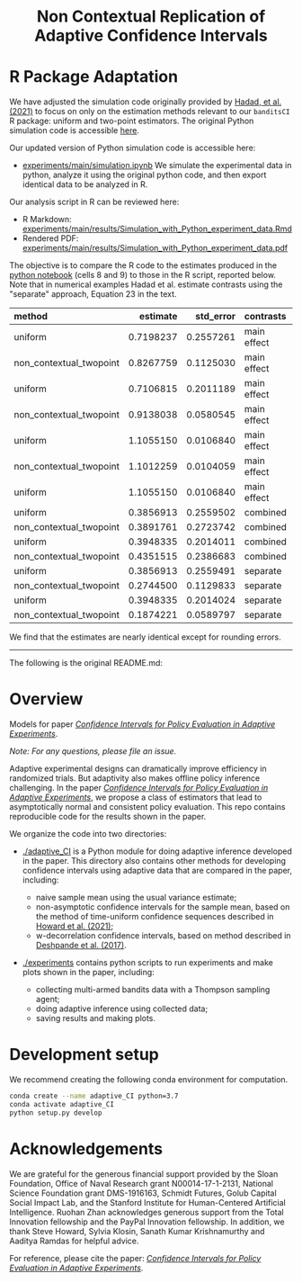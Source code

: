 <h1 align="center">Non Contextual Replication of Adaptive Confidence Intervals</h1>

# R Package Adaptation

We have adjusted the simulation code originally provided by [Hadad, et al. (2021)](https://arxiv.org/abs/1911.02768) to focus on only on the estimation methods relevant to our `banditsCI` R package: uniform and two-point estimators. 
The original Python simulation code is accessible [here](https://github.com/gsbDBI/adaptive-confidence-intervals/blob/master/experiments/main/simulations.ipynb).

Our updated version of Python simulation code is accessible here:
- [experiments/main/simulation.ipynb](https://github.com/UChicago-pol-methods/adaptive-confidence-intervals/blob/master/experiments/main/simulations.ipynb)
We simulate the experimental data in python, analyze it using the original python code, and then export identical data to be analyzed in R. 

Our analysis script in R can be reviewed here:
- R Markdown: [experiments/main/results/Simulation_with_Python_experiment_data.Rmd](https://github.com/UChicago-pol-methods/adaptive-confidence-intervals/blob/master/experiments/main/results/Simulation_with_Python_experiment_data.Rmd)
- Rendered PDF: [experiments/main/results/Simulation_with_Python_experiment_data.pdf](https://github.com/UChicago-pol-methods/adaptive-confidence-intervals/blob/master/experiments/main/results/Simulation_with_Python_experiment_data.pdf)

The objective is to compare the R code to the estimates produced in the [python notebook](https://github.com/UChicago-pol-methods/adaptive-confidence-intervals/blob/master/experiments/main/simulations.ipynb) (cells 8 and 9) to those in the R script, reported below. 
Note that in numerical examples Hadad et al. estimate contrasts using the "separate" approach, Equation 23 in the text. 

|method                  |  estimate| std_error|contrasts   |policy |
|:-----------------------|---------:|---------:|:-----------|:------|
|uniform                 | 0.7198237| 0.2557261|main effect |0      |
|non_contextual_twopoint | 0.8267759| 0.1125030|main effect |0      |
|uniform                 | 0.7106815| 0.2011189|main effect |1      |
|non_contextual_twopoint | 0.9138038| 0.0580545|main effect |1      |
|uniform                 | 1.1055150| 0.0106840|main effect |2      |
|non_contextual_twopoint | 1.1012259| 0.0104059|main effect |2      |
|uniform                 | 1.1055150| 0.0106840|main effect |2      |
|uniform                 | 0.3856913| 0.2559502|combined    |(0,1)  |
|non_contextual_twopoint | 0.3891761| 0.2723742|combined    |(0,1)  |
|uniform                 | 0.3948335| 0.2014011|combined    |(0,2)  |
|non_contextual_twopoint | 0.4351515| 0.2386683|combined    |(0,2)  |
|uniform                 | 0.3856913| 0.2559491|separate    |(0,1)  |
|non_contextual_twopoint | 0.2744500| 0.1129833|separate    |(0,1)  |
|uniform                 | 0.3948335| 0.2014024|separate    |(0,2)  |
|non_contextual_twopoint | 0.1874221| 0.0589797|separate    |(0,2)  |


We find that the estimates are nearly identical except for rounding errors.


---------------------------------------------
The following is the original README.md:

# Overview

Models for paper [_Confidence Intervals for Policy Evaluation in Adaptive Experiments_](https://arxiv.org/abs/1911.02768).

*Note: For any questions, please file an issue.*

Adaptive experimental designs can dramatically improve efficiency in randomized trials. But adaptivity also makes offline policy inference challenging. In the paper [_Confidence Intervals for Policy Evaluation in Adaptive Experiments_](https://arxiv.org/abs/1911.02768), we propose a class of estimators that lead to asymptotically normal and consistent policy evaluation. This repo contains reproducible code for the results shown in the paper. 

We organize the code into two directories:
- [./adaptive_CI](https://github.com/gsbDBI/adaptive-confidence-intervals/tree/master/adaptive_CI) is a Python module for doing adaptive inference developed in the paper. This directory also contains other methods for developing confidence intervals using adaptive data that are compared in the paper, including:
   - naive sample mean using the usual variance estimate;
   - non-asymptotic confidence intervals for the sample mean, based on the method of time-uniform confidence sequences described in [Howard et al. (2021)](https://arxiv.org/pdf/1810.08240.pdf);
   - w-decorrelation confidence intervals, based on method described in [Deshpande et al. (2017)](https://arxiv.org/pdf/1712.06695.pdf).

- [./experiments](https://github.com/gsbDBI/adaptive-confidence-intervals/tree/master/experiments) contains python scripts to run experiments and make plots shown in the paper, including:
   - collecting multi-armed bandits data with a Thompson sampling agent;
   - doing adaptive inference using collected data;
   - saving results and making plots. 

# Development setup

We recommend creating the following conda environment for computation.
```bash
conda create --name adaptive_CI python=3.7
conda activate adaptive_CI
python setup.py develop
```

# Acknowledgements
We are grateful for the generous financial support provided by the Sloan Foundation, Office of Naval Research grant N00014-17-1-2131, National Science Foundation grant DMS-1916163, Schmidt Futures, Golub Capital Social Impact Lab, and the Stanford Institute for Human-Centered Artificial Intelligence. Ruohan Zhan acknowledges generous support from the Total Innovation fellowship and the PayPal Innovation fellowship. In addition, we thank Steve Howard, Sylvia Klosin, Sanath Kumar Krishnamurthy and Aaditya Ramdas for helpful advice.

For reference, please cite the paper: [_Confidence Intervals for Policy Evaluation in Adaptive Experiments_](https://arxiv.org/abs/1911.02768).
